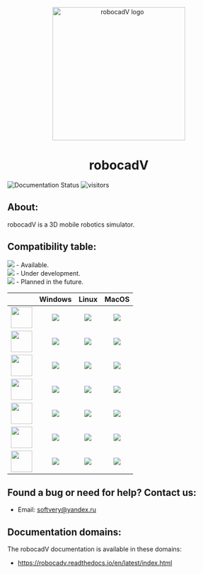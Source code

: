 <p align="center">
  <a href="https://robocadv.readthedocs.io/en/latest/index.html">
    <img src="https://github.com/Soft-V/robocadV-docs/blob/main/docs/source/res/logo_rcv_2.png" alt="robocadV logo" width="300" height="300">
  </a>
</p>
<h1 align="center">robocadV</h1>
  
  
![Documentation Status](https://readthedocs.org/projects/robocadv/badge/?version=latest)
![visitors](https://visitor-badge.laobi.icu/badge?page_id=Soft-V.robocadV-docs)

## About:

robocadV is a 3D mobile robotics simulator. 

## Сompatibility table:

![][1] - Available.  
![][2] - Under development.  
![][3] - Planned in the future.  

|   |  Windows  |  Linux  |  MacOS  |
|:-:|:-:|:-:|:-:|
|  <img height="48" src="https://github.com/Soft-V/robocadV-docs/blob/main/docs/source/res/logo_rcv_2.png"> | ![][1] | ![][2] | ![][2] |
|  <img height="48" src="https://github.com/abranhe/programming-languages-logos/blob/master/src/python/python_48x48.png"> | ![][1] | ![][1] | ![][1] |
|  <img height="48" src="https://github.com/abranhe/programming-languages-logos/blob/master/src/java/java_48x48.png"> | ![][2] | ![][2] | ![][2] | 
|  <img height="48" src="https://github.com/abranhe/programming-languages-logos/blob/master/src/csharp/csharp_48x48.png"> | ![][2] | ![][2] | ![][2] | 
|  <img height="48" src="https://github.com/abranhe/programming-languages-logos/blob/master/src/cpp/cpp_48x48.png"> | ![][2] | ![][3] | ![][3] | 
|  <img height="48" src="https://github.com/abranhe/programming-languages-logos/blob/master/src/javascript/javascript_48x48.png"> | ![][3] | ![][3] | ![][3] |
|  <img height="48" src="https://github.com/abranhe/programming-languages-logos/blob/master/src/ruby/ruby_48x48.png"> | ![][3] | ![][3] | ![][3] |

## Found a bug or need for help? Contact us:

  + Email: softvery@yandex.ru

## Documentation domains:

The robocadV documentation is available in these domains:
- https://robocadv.readthedocs.io/en/latest/index.html


[1]: https://github.com/Soft-V/robocadV-docs/blob/main/docs/source/res/github/available_28.png
[2]: https://github.com/Soft-V/robocadV-docs/blob/main/docs/source/res/github/developing_28.png
[3]: https://github.com/Soft-V/robocadV-docs/blob/main/docs/source/res/github/not_in_plans_28.png

